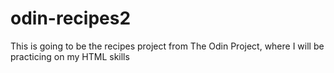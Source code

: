 # odin-recipes2
This is going to be the recipes project from The Odin Project, where I will be practicing on my HTML skills